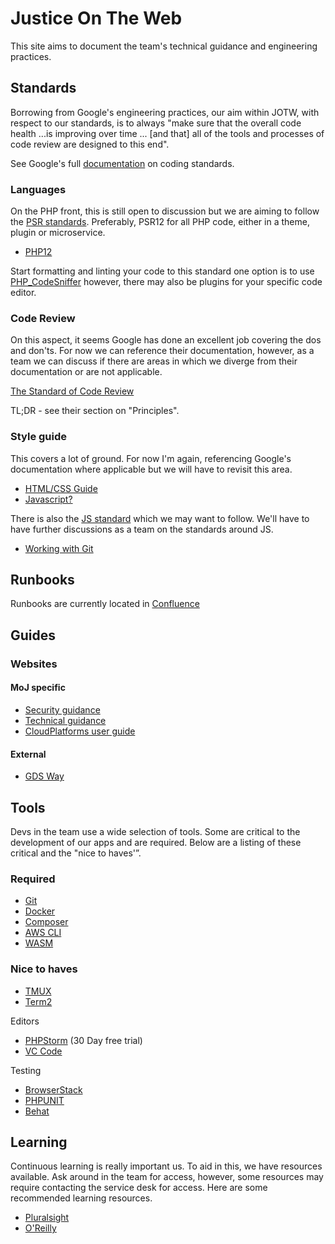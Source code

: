 # Justice On The Web
This site aims to document the team's technical guidance and engineering practices.

## Standards
Borrowing from Google's engineering practices, our aim within JOTW, with respect to our standards, is to always "make sure that the overall code health ...is improving over time ... [and that] all of the tools and processes of code review are designed to this end".

See Google's full [documentation](https://google.github.io/eng-practices/review/reviewer/standard.html) on coding standards.

### Languages
On the PHP front, this is still open to discussion but we are aiming to follow the [PSR standards](https://www.php-fig.org/psr/). Preferably, PSR12 for all PHP code, either in a theme, plugin or microservice.
* [PHP12](https://www.php-fig.org/psr/psr-12/)

Start formatting and linting your code to this standard one option is to use [PHP_CodeSniffer](https://github.com/squizlabs/PHP_CodeSniffer) however, there may also be plugins for your specific code editor.

### Code Review
On this aspect, it seems Google has done an excellent job covering the dos and don'ts. For now we can reference their documentation, however, as a team we can discuss if there are areas in which we diverge from their documentation or are not applicable.

[The Standard of Code Review](https://google.github.io/eng-practices/review/reviewer/standard.html)

TL;DR - see their section on "Principles".

### Style guide
This covers a lot of ground. For now I'm again, referencing Google's documentation where applicable but we will have to revisit this area.

* [HTML/CSS Guide](https://google.github.io/styleguide/htmlcssguide.html)
* [Javascript?](https://google.github.io/styleguide/jsguide.html)

There is also the [JS standard](https://standardjs.com/) which we may want to follow. We'll have to have further discussions as a team on the standards around JS.

* [Working with Git](https://gds-way.cloudapps.digital/standards/source-code.html#working-with-git)

## Runbooks
Runbooks are currently located in [Confluence](https://dsdmoj.atlassian.net/wiki/spaces/JOWJ/pages/1482326465/WordPress+Sites+Runbook)

## Guides

### Websites

#### MoJ specific
* [Security guidance](https://ministryofjustice.github.io/security-guidance/#moj-security--guidance)
* [Technical guidance](https://github.com/ministryofjustice/technical-guidance)
* [CloudPlatforms user guide](https://user-guide.cloud-platform.service.justice.gov.uk/#cloud-platform-user-guide)

#### External
* [GDS Way](https://gds-way.cloudapps.digital/)

## Tools
Devs in the team use a wide selection of tools. Some are critical to the development of our apps and are required. Below are a listing of these critical and the "nice to haves'”.

### Required
* [Git](https://git-scm.com/)
* [Docker](https://www.docker.com/)
* [Composer](https://getcomposer.org/)
* [AWS CLI](https://aws.amazon.com/cli/)
* [WASM](https://github.com/ministryofjustice/wasm)

### Nice to haves
* [TMUX](https://github.com/tmux/tmux/wiki)
* [Term2](https://www.iterm2.com/)

Editors
* [PHPStorm](https://www.jetbrains.com/phpstorm/) (30 Day free trial)
* [VC Code](https://code.visualstudio.com/)

Testing
* [BrowserStack](https://www.browserstack.com/)
* [PHPUNIT](https://phpunit.de/)
* [Behat](https://docs.behat.org/en/latest/)

## Learning
Continuous learning is really important us. To aid in this, we have resources available. Ask around in the team for access, however, some resources may require contacting the service desk for access. Here are some recommended learning resources.

* [Pluralsight](https://www.pluralsight.com/)
* [O'Reilly](https://www.oreilly.com/)

